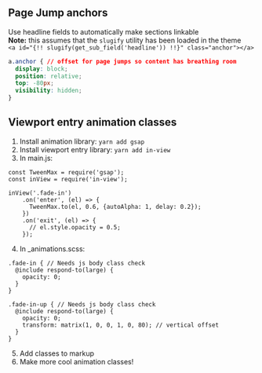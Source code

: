 ## Page Jump anchors
Use headline fields to automatically make sections linkable  
**Note:** this assumes that the `slugify` utility has been loaded in the theme  
`<a id="{!! slugify(get_sub_field('headline')) !!}" class="anchor"></a>`
```css
a.anchor { // offset for page jumps so content has breathing room
  display: block;
  position: relative;
  top: -80px;
  visibility: hidden;
}
```


## Viewport entry animation classes
1. Install animation library: `yarn add gsap`  
2. Install viewport entry library: `yarn add in-view`  
3. In main.js:   
```
const TweenMax = require('gsap'); 
const inView = require('in-view');

inView('.fade-in')
    .on('enter', (el) => {
      TweenMax.to(el, 0.6, {autoAlpha: 1, delay: 0.2});
    })
    .on('exit', (el) => {
      // el.style.opacity = 0.5;
    });
```
4. In _animations.scss: 
```
.fade-in { // Needs js body class check
  @include respond-to(large) {
    opacity: 0;
  }
}

.fade-in-up { // Needs js body class check
  @include respond-to(large) {
    opacity: 0;
    transform: matrix(1, 0, 0, 1, 0, 80); // vertical offset
  }
}
```
5. Add classes to markup  
6. Make more cool animation classes!

